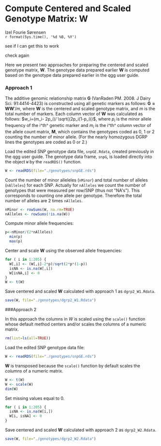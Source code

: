 # Compute Centered and Scaled Genotype Matrix: W
Izel Fourie Sørensen  
`r format(Sys.time(), '%d %B, %Y')`  

see if I can get this to work

check again




Here we present two approaches for preparing the centered and scaled genotype matrix, $\bm{W}$. The genotype data prepared earlier $\bm{W}$ is computed based on the genotype data prepared earlier in the qgg user guide.



### Approach 1

The additive genomic relationship matrix $\bm{G}$ (VanRaden PM. 2008. J Dairy Sci. 91:4414-4423) is constructed using all genetic markers as follows: $\bm{G=WW}'/m$, where $\bm{W}$ is the centered and scaled genotype matrix, and $m$ is the total number of markers. Each column vector of $\bm{W}$ was calculated as follows: $w_i=(m_i- 2p_i)/ \sqrt{(2p_i(1-p_i)}$, where $p_i$ is the minor allele frequency of the i^th^ genetic marker and $m_i$ is the i^th^ column vector of the allele count matrix, $\bm{M}$, which contains the genotypes coded as 0, 1 or 2 counting the number of minor allele. (For the nearly homozygous DGRP lines the genotypes are coded as 0 or 2.)

Load the edited SNP genotype data file, `snpGE.Rdata`, created previously in the qgg user guide. The genotype data frame, `snpG`, is loaded  directly into the object `W` by the `readRDS()` function. 

```r
W <- readRDS(file="./genotypes/snpGE.rds")
```

Count the number of minor alleleles (`nMinor`) and total number of alleles (`nAlleles`) for each SNP. Actually for `nAlleles` we count the number of genotypes that were measured per row/SNP (thus not  "NA's"). This corresponds to counting one allele per genotype. Therefore the total number of alleles are 2 times `nAlleles`.

```r
nMinor <- rowSums(W, na.rm=TRUE)
nAlleles <- rowSums(!is.na(W))
```
    
Compute minor allele frequencies:

```r
p<-nMinor/(2*nAlleles)
  min(p)
  max(p)
```

Center and scale $\bm{W}$ using the observed allele frequencies:

```r
for ( i in 1:205) {
  W[,i] <- (W[,i]-2*p)/sqrt(2*p*(1-p)) 
  isNA <- is.na(W[,i])
  W[isNA,i] <- 0
}
W <- t(W)
```

Save centered and scaled $\bm{W}$ calculated with approach 1 as `dgrp2_W1.Rdata`.

```r
save(W, file="./genotypes/dgrp2_W1.Rdata")
```



###Approach 2


In this approach the columns in $W$ is scaled using the `scale()` function whose default method centers and/or scales the columns of a numeric matrix.


```r
rm(list=ls(all=TRUE))
```


Load the edited SNP genotype data file:

```r
W <- readRDS(file="./genotypes/snpGE.rds")
```

$\bm{W}$ is transposed because the `scale()` function by default scales the *columns* of a numeric matrix. 

```r
W <- t(W)
W <- scale(W)
dim(W)
```

Set missing values equal to 0.

```r
for ( i in 1:205) {
  isNA <- is.na(W[i,])
  W[i, isNA] <- 0
}
```

Save centered and scaled $\bm{W}$ calculated with approach 2 as `dgrp2_W2.Rdata`.

```r
save(W, file="./genotypes/dgrp2_W2.Rdata")
```

